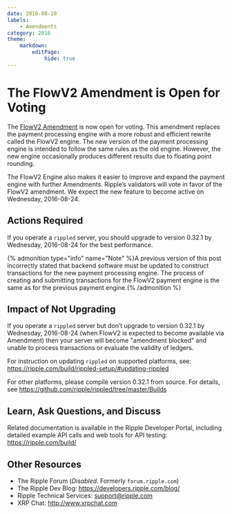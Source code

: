 ```yaml
---
date: 2016-08-10
labels:
    - Amendments
category: 2016
theme:
    markdown:
        editPage:
            hide: true
---
```

# The FlowV2 Amendment is Open for Voting

The [FlowV2 Amendment](https://ripple.com/build/amendments/#flowv2) is now open for voting. This amendment replaces the payment processing engine with a more robust and efficient rewrite called the FlowV2 engine. The new version of the payment processing engine is intended to follow the same rules as the old engine. However, the new engine occasionally produces different results due to floating point rounding.

The FlowV2 Engine also makes it easier to improve and expand the payment engine with further Amendments. Ripple’s validators will vote in favor of the FlowV2 amendment. We expect the new feature to become active on Wednesday, 2016-08-24.

## Actions Required

If you operate a `rippled` server, you should upgrade to version 0.32.1 by Wednesday, 2016-08-24 for the best performance.

{% admonition type="info" name="Note" %}A previous version of this post incorrectly stated that backend software must be updated to construct transactions for the new payment processing engine. The process of creating and submitting transactions for the FlowV2 payment engine is the same as for the previous payment engine.{% /admonition %}

## Impact of Not Upgrading

If you operate a `rippled` server but don’t upgrade to version 0.32.1 by Wednesday, 2016-08-24 (when FlowV2 is expected to become available via Amendment) then your server will become "amendment blocked" and unable to process transactions or evaluate the validity of ledgers.

For instruction on updating `rippled` on supported platforms, see: <https://ripple.com/build/rippled-setup/#updating-rippled>

For other platforms, please compile version 0.32.1 from source. For details, see <https://github.com/ripple/rippled/tree/master/Builds>

## Learn, Ask Questions, and Discuss

Related documentation is available in the Ripple Developer Portal, including detailed example API calls and web tools for API testing: <https://ripple.com/build/>

## Other Resources

* The Ripple Forum (_Disabled._ Formerly `forum.ripple.com`)
* The Ripple Dev Blog: <https://developers.ripple.com/blog/>
* Ripple Technical Services: support@ripple.com
* XRP Chat: <http://www.xrpchat.com>
